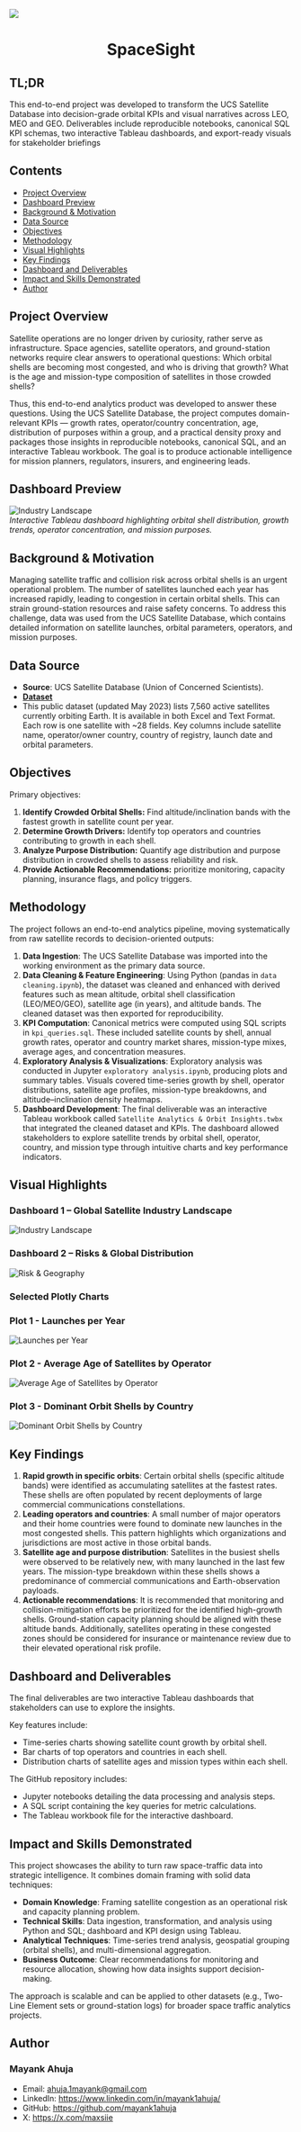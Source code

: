 ![](https://github.com/mayank1ahuja/SpaceSight/blob/0699bc36a5a56e3a9d8bc85222a7d98880b518c2/images/header.png)
<h1 align = "center"> SpaceSight </h1>

## TL;DR 
This end-to-end project was developed to transform the UCS Satellite Database into decision-grade orbital KPIs and visual narratives across LEO, MEO and GEO. Deliverables include reproducible notebooks, canonical SQL KPI schemas, two interactive Tableau dashboards, and export-ready visuals for stakeholder briefings

## Contents
- [Project Overview](#project-overview)
- [Dashboard Preview](#dashboard-preview)
- [Background & Motivation](#background-&-motivation)
- [Data Source](#data-source)
- [Objectives](#objectives)
- [Methodology](#methodology)
- [Visual Highlights](#visual-highlights)
- [Key Findings](#key-findings)
- [Dashboard and Deliverables](#dashboard-and-deliverables)
- [Impact and Skills Demonstrated](#impact-and-skills-demonstrated)
- [Author](#author)


## Project Overview 

Satellite operations are no longer driven by curiosity, rather serve as infrastructure. Space agencies, satellite operators, and ground-station networks require clear answers to operational questions: Which orbital shells are becoming most congested, and who is driving that growth? What is the age and mission-type composition of satellites in those crowded shells?

Thus, this end-to-end analytics product was developed to answer these questions. Using the UCS Satellite Database, the project computes domain-relevant KPIs — growth rates, operator/country concentration, age, distribution of purposes within a group, and a practical density proxy and packages those insights in reproducible notebooks, canonical SQL, and an interactive Tableau workbook. The goal is to produce actionable intelligence for mission planners, regulators, insurers, and engineering leads.

## Dashboard Preview
![Industry Landscape](https://github.com/mayank1ahuja/SpaceSight/blob/a461ee4701a56b89760f903d9c8b8ac51271860b/assets/tableau/dashboard%201.png)  
*Interactive Tableau dashboard highlighting orbital shell distribution, growth trends, operator concentration, and mission purposes.*  

## Background & Motivation
Managing satellite traffic and collision risk across orbital shells is an urgent operational problem. The number of satellites launched each year has increased rapidly, leading to congestion in certain orbital shells. This can strain ground-station resources and raise safety concerns. To address this challenge, data was used from the UCS Satellite Database, which contains detailed information on satellite launches, orbital parameters, operators, and mission purposes.

## Data Source
* **Source**: UCS Satellite Database (Union of Concerned Scientists).
* [**Dataset**](https://www.ucs.org/resources/satellite-database#:~:text=In,purpose%2C%20and%20other%20operational%20details)
* This public dataset (updated May 2023) lists 7,560 active satellites currently orbiting Earth. It is available in both Excel and Text Format. Each row is one satellite with ~28 fields. Key columns include satellite name, operator/owner country, country of registry, launch date and orbital parameters.

## Objectives
Primary objectives:
1. **Identify Crowded Orbital Shells:** Find altitude/inclination bands with the fastest growth in satellite count per year.
2. **Determine Growth Drivers:** Identify top operators and countries contributing to growth in each shell.
3. **Analyze Purpose Distribution:** Quantify age distribution and purpose distribution in crowded shells to assess reliability and risk.
4. **Provide Actionable Recommendations:** prioritize monitoring, capacity planning, insurance flags, and policy triggers.

## Methodology
The project follows an end-to-end analytics pipeline, moving systematically from raw satellite records to decision-oriented outputs:
1. **Data Ingestion**: The UCS Satellite Database was imported into the working environment as the primary data source.
2. **Data Cleaning & Feature Engineering**: Using Python (pandas in ```data cleaning.ipynb```), the dataset was cleaned and enhanced with derived features such as mean altitude, orbital shell classification (LEO/MEO/GEO), satellite age (in years), and altitude bands. The cleaned dataset was then exported for reproducibility.
3. **KPI Computation**: Canonical metrics were computed using SQL scripts in ```kpi_queries.sql```. These included satellite counts by shell, annual growth rates, operator and country market shares, mission-type mixes, average ages, and concentration measures.
4. **Exploratory Analysis & Visualizations**: Exploratory analysis was conducted in Jupyter ```exploratory analysis.ipynb```, producing plots and summary tables. Visuals covered time-series growth by shell, operator distributions, satellite age profiles, mission-type breakdowns, and altitude–inclination density heatmaps.
5. **Dashboard Development**: The final deliverable was an interactive Tableau workbook called ```Satellite Analytics & Orbit Insights.twbx``` that integrated the cleaned dataset and KPIs. The dashboard allowed stakeholders to explore satellite trends by orbital shell, operator, country, and mission type through intuitive charts and key performance indicators.

## Visual Highlights

### Dashboard 1 – Global Satellite Industry Landscape
![Industry Landscape](https://github.com/mayank1ahuja/SpaceSight/blob/a461ee4701a56b89760f903d9c8b8ac51271860b/assets/tableau/dashboard%201.png)  

### Dashboard 2 – Risks & Global Distribution
![Risk & Geography](https://github.com/mayank1ahuja/SpaceSight/blob/a461ee4701a56b89760f903d9c8b8ac51271860b/assets/tableau/dashboard%202.png)  

### Selected Plotly Charts
### Plot 1 - Launches per Year
![Launches per Year](https://github.com/mayank1ahuja/SpaceSight/blob/2fa8730fed89a4740c881afff3350a8942e746db/assets/plotly/satellite%20launches%20per%20year%20by%20orbit%20shell.png)  

### Plot 2 - Average Age of Satellites by Operator
![Average Age of Satellites by Operator](https://github.com/mayank1ahuja/SpaceSight/blob/2fa8730fed89a4740c881afff3350a8942e746db/assets/plotly/average%20satellite%20age%20by%20operator.png)  

### Plot 3 - Dominant Orbit Shells by Country
![Dominant Orbit Shells by Country](https://github.com/mayank1ahuja/SpaceSight/blob/2fa8730fed89a4740c881afff3350a8942e746db/assets/plotly/dominant%20orbit%20shell%20by%20country.png)  


## Key Findings
1. **Rapid growth in specific orbits**:  Certain orbital shells (specific altitude bands) were identified as accumulating satellites at the fastest rates. These shells are often populated by recent deployments of large commercial communications constellations.
2. **Leading operators and countries**: A small number of major operators and their home countries were found to dominate new launches in the most congested shells. This pattern highlights which organizations and jurisdictions are most active in those orbital bands.
3. **Satellite age and purpose distribution**: Satellites in the busiest shells were observed to be relatively new, with many launched in the last few years. The mission-type breakdown within these shells shows a predominance of commercial communications and Earth-observation payloads.
4. **Actionable recommendations**: It is recommended that monitoring and collision-mitigation efforts be prioritized for the identified high-growth shells. Ground-station capacity planning should be aligned with these altitude bands. Additionally, satellites operating in these congested zones should be considered for insurance or maintenance review due to their elevated operational risk profile.

## Dashboard and Deliverables
The final deliverables are two interactive Tableau dashboards that stakeholders can use to explore the insights. 

Key features include:
* Time-series charts showing satellite count growth by orbital shell.
* Bar charts of top operators and countries in each shell.
* Distribution charts of satellite ages and mission types within each shell.

The GitHub repository includes:
* Jupyter notebooks detailing the data processing and analysis steps.
* A SQL script containing the key queries for metric calculations.
* The Tableau workbook file for the interactive dashboard.

## Impact and Skills Demonstrated
This project showcases the ability to turn raw space-traffic data into strategic intelligence. It combines domain framing with solid data techniques:

* **Domain Knowledge**: Framing satellite congestion as an operational risk and capacity planning problem.
* **Technical Skills**: Data ingestion, transformation, and analysis using Python and SQL; dashboard and KPI design using Tableau.
* **Analytical Techniques**: Time-series trend analysis, geospatial grouping (orbital shells), and multi-dimensional aggregation.
* **Business Outcome**: Clear recommendations for monitoring and resource allocation, showing how data insights support decision-making.

The approach is scalable and can be applied to other datasets (e.g., Two-Line Element sets or ground-station logs) for broader space traffic analytics projects.

## Author
### **Mayank Ahuja**  
- Email: ahuja.1mayank@gmail.com  
- LinkedIn: https://www.linkedin.com/in/mayank1ahuja/  
- GitHub: https://github.com/mayank1ahuja
- X: https://x.com/maxsiie

